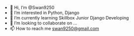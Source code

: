 - 👋 Hi, I’m @Swan9250
- 👀 I’m interested in Python, Django
- 🌱 I’m currently learning Skillbox Junior Django Developing
- 💞️ I’m looking to collaborate on ...
- 📫 How to reach me swan9250@gmail.com

<!---
Swan9250/Swan9250 is a ✨ special ✨ repository because its `README.md` (this file) appears on your GitHub profile.
You can click the Preview link to take a look at your changes.
--->
